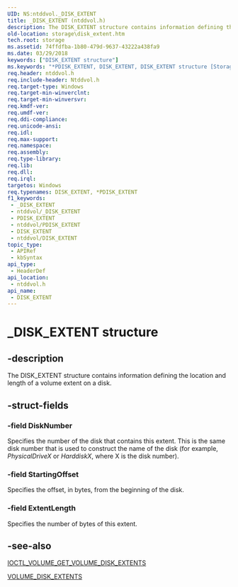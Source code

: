 ```yaml
---
UID: NS:ntddvol._DISK_EXTENT
title: _DISK_EXTENT (ntddvol.h)
description: The DISK_EXTENT structure contains information defining the location and length of a volume extent on a disk.
old-location: storage\disk_extent.htm
tech.root: storage
ms.assetid: 74ffdfba-1b80-479d-9637-43222a438fa9
ms.date: 03/29/2018
keywords: ["DISK_EXTENT structure"]
ms.keywords: "*PDISK_EXTENT, DISK_EXTENT, DISK_EXTENT structure [Storage Devices], PDISK_EXTENT, PDISK_EXTENT structure pointer [Storage Devices], _DISK_EXTENT, ntddvol/DISK_EXTENT, ntddvol/PDISK_EXTENT, storage.disk_extent, structs-disk_2874d2a7-dc4e-46e6-9d43-2374e82c857b.xml"
req.header: ntddvol.h
req.include-header: Ntddvol.h
req.target-type: Windows
req.target-min-winverclnt: 
req.target-min-winversvr: 
req.kmdf-ver: 
req.umdf-ver: 
req.ddi-compliance: 
req.unicode-ansi: 
req.idl: 
req.max-support: 
req.namespace: 
req.assembly: 
req.type-library: 
req.lib: 
req.dll: 
req.irql: 
targetos: Windows
req.typenames: DISK_EXTENT, *PDISK_EXTENT
f1_keywords:
 - _DISK_EXTENT
 - ntddvol/_DISK_EXTENT
 - PDISK_EXTENT
 - ntddvol/PDISK_EXTENT
 - DISK_EXTENT
 - ntddvol/DISK_EXTENT
topic_type:
 - APIRef
 - kbSyntax
api_type:
 - HeaderDef
api_location:
 - ntddvol.h
api_name:
 - DISK_EXTENT
---
```


# _DISK_EXTENT structure


## -description

The DISK_EXTENT structure contains information defining the location and length of a volume extent on a disk.

## -struct-fields

### -field DiskNumber

Specifies the number of the disk that contains this extent. This is the same disk number that is used to construct the name of the disk (for example, <i>PhysicalDriveX</i> or <i>HarddiskX</i>, where X is the disk number).

### -field StartingOffset

Specifies the offset, in bytes, from the beginning of the disk.

### -field ExtentLength

Specifies the number of bytes of this extent.

## -see-also

<a href="https://docs.microsoft.com/windows-hardware/drivers/ddi/ntddvol/ni-ntddvol-ioctl_volume_get_volume_disk_extents">IOCTL_VOLUME_GET_VOLUME_DISK_EXTENTS</a>



<a href="https://docs.microsoft.com/windows-hardware/drivers/ddi/ntddvol/ns-ntddvol-_volume_disk_extents">VOLUME_DISK_EXTENTS</a>

